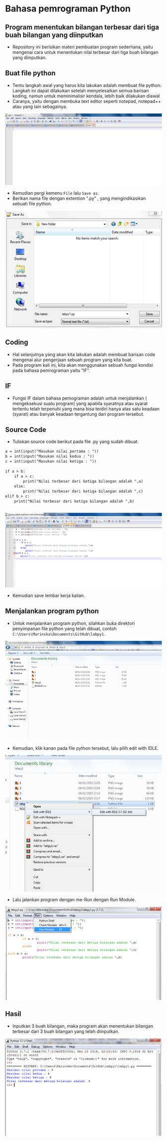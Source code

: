# **Bahasa pemrograman Python**
## Program menentukan bilangan terbesar dari tiga buah bilangan yang diinputkan
* Repository ini berisikan materi pembuatan program sederhana, yaitu mengenai cara untuk menentukan nilai terbesar dari tiga buah bilangan yang diinputkan.

## Buat file python
* Tentu langkah awal yang harus kita lakukan adalah membuat file python. Langkah ini dapat dilakukan setelah menyelesaikan semua barisan koding, namun untuk meminimalisir kendala, lebih baik dilakukan diawal
* Caranya, yaitu dengan membuka text editor seperti notepad, notepad++ atau yang lain sebagainya.

![github](https://github.com/Marinska/labpy1/blob/master/1.PNG)

* Kemudian pergi kemenu `File` lalu `Save as`.
* Berikan nama file dengan extention ".py" , yang mengindikasikan sebuah file python.

![github](https://github.com/Marinska/labpy1/blob/master/2.PNG)

## Coding
* Hal selanjutnya yang akan kita lakukan adalah membuat barisan code mengenai alur pengerjaan sebuah program yang kita buat.
* Pada program kali ini, kita akan menggunakan sebuah fungsi kondisi pada bahasa pemrograman yaitu "IF".

## IF
* Fungsi IF dalam bahasa pemograman adalah untuk menjalankan ( mengeksekusi suatu program) yang apabila syaratnya atau syarat tertentu telah terpenuhi yang mana bisa terdiri hanya atas satu keadaan (syarat) atau  banyak keadaan tergantung dari program tersebut.

## Source Code
* Tuliskan source code berikut pada file .py yang sudah dibuat.

```
a = int(input("Masukan nilai pertama : "))
b = int(input("Masukan nilai kedua : "))
c = int(input("Masukan nilai ketiga : "))

if a > b:
	if a > c:
		print("Nilai terbesar dari ketiga bilangan adalah ",a)
	else:
		print("Nilai terbesar dari ketiga bilangan adalah ",c)
elif b > c:
	print("Nilai terbesar dari ketiga bilangan adalah ",b)
	
```


![github](https://github.com/Marinska/labpy1/blob/master/3.PNG)

* Kemudian save lembar kerja kalian.

## Menjalankan program python
* Untuk menjalankan program python, silahkan buka direktori penyimpanan file python yang telah dibuat, contoh `C:\Users\Marinska\Documents\GitHub\labpy1`.

![github](https://github.com/Marinska/labpy1/blob/master/4.PNG)

* Kemudian, klik kanan pada file python tersebut, lalu pilih edit with IDLE.

![github](https://github.com/Marinska/labpy1/blob/master/5.png)

* Lalu jalankan program dengan me-Run dengan Run Module.

![github](https://github.com/Marinska/labpy1/blob/master/6.png)

## Hasil
* Inputkan 3 buah bilangan, maka program akan menentukan bilangan terbesar dari 3 buah bilangan yang telah diinputkan.

![github](https://github.com/Marinska/labpy1/blob/master/7.PNG)
